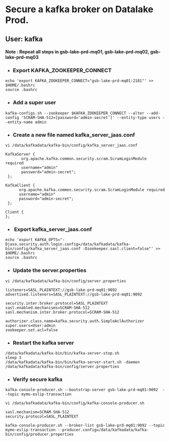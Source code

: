 # Secure a kafka broker on Datalake Prod.
## User: kafka
#### Note : Repeat all steps in gsb-lake-prd-mq01, gsb-lake-prd-mq02, gsb-lake-prd-mq03
- ### Export KAFKA_ZOOKEEPER_CONNECT
```
echo 'export KAFKA_ZOOKEEPER_CONNECT="gsb-lake-prd-mq01:2181"' >> $HOME/.bashrc
source .bashrc
```
- ### Add a super user
```
kafka-configs.sh --zookeeper $KAFKA_ZOOKEEPER_CONNECT --alter --add-config 'SCRAM-SHA-512=[password='admin-secret']' --entity-type users --entity-name admin
```
- ### Create a new file named kafka_server_jaas.conf
```
vi /data/kafkadata/kafka-bin/config/kafka_server_jaas.conf 

KafkaServer {
       org.apache.kafka.common.security.scram.ScramLoginModule required
       username="admin"
       password="admin-secret";
 };
 
KafkaClient {
      org.apache.kafka.common.security.scram.ScramLoginModule required
      username="admin"
      password="admin-secret";
 };
 
Client {
};
```
- ###  Export  kafka_server_jaas.conf
```
echo 'export KAFKA_OPTS="-Djava.security.auth.login.config=/data/kafkadata/kafka-bin/config/kafka_server_jaas.conf -Dzookeeper.sasl.client=false"' >> $HOME/.bashrc
source .bashrc
```
- ### Update the server.properties 
```
vi /data/kafkadata/kafka-bin/config/server.properties

listeners=SASL_PLAINTEXT://gsb-lake-prd-mq01:9092
advertised.listeners=SASL_PLAINTEXT://gsb-lake-prd-mq01:9092
                                                
security.inter.broker.protocol=SASL_PLAINTEXT
sasl.enabled.mechanisms=SCRAM-SHA-512
sasl.mechanism.inter.broker.protocol=SCRAM-SHA-512
 
authorizer.class.name=kafka.security.auth.SimpleAclAuthorizer
super.users=User:admin
zookeeper.set.acl=false
```
- ### Restart the kafka server
```
/data/kafkadata/kafka-bin/bin/kafka-server-stop.sh
sleep 3
/data/kafkadata/kafka-bin/bin/kafka-server-start.sh -daemon /data/kafkadata/kafka-bin/config/server.properties
```
- ### Verify secure kafka
```
kafka-console-producer.sh --bootstrap-server gsb-lake-prd-mq01:9092  --topic mymo-eslip-transaction

vi /data/kafkadata/kafka-bin/config/kafka-console-producer.sh

sasl.mechanism=SCRAM-SHA-512
security.protocol=SASL_PLAINTEXT

kafka-console-producer.sh --broker-list gsb-lake-prd-mq01:9092 --topic mymo-eslip-transaction --producer.config=/data/kafkadata/kafka-bin/config/producer.properties
```


